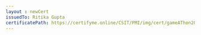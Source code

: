 ```yaml
--- 
layout : newCert 
issuedTo: Ritika Gupta 
certificatePath: https://certifyme.online/CSIT/PMI/img/cert/gameAThon2021/RitikaGupta_52b72.png
--- 
```

